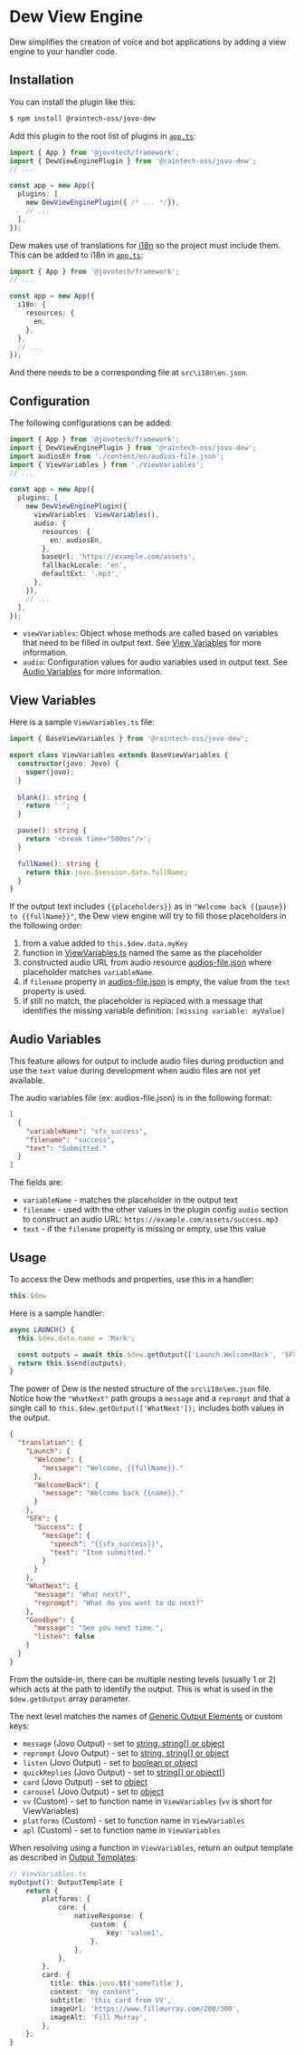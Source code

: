 # Dew View Engine

Dew simplifies the creation of voice and bot applications by adding a view engine to your handler code.

## Installation

You can install the plugin like this:

```sh
$ npm install @raintech-oss/jovo-dew
```

Add this plugin to the root list of plugins in [`app.ts`](https://www.jovo.tech/docs/app-config):

```typescript
import { App } from '@jovotech/framework';
import { DewViewEnginePlugin } from '@raintech-oss/jovo-dew';
// ...

const app = new App({
  plugins: [
    new DewViewEnginePlugin({ /* ... */}),
    // ...
  ],
});
```

Dew makes use of translations for [i18n](https://www.jovo.tech/docs/i18n) so the project must include them. This can be added to i18n in [`app.ts`](https://www.jovo.tech/docs/app-config):

```typescript
import { App } from '@jovotech/framework';
// ...

const app = new App({
  i18n: {
    resources: {
      en,
    },
  },
  // ...
});
```

And there needs to be a corresponding file at `src\i18n\en.json`.

## Configuration

The following configurations can be added:

```typescript
import { App } from '@jovotech/framework';
import { DewViewEnginePlugin } from '@raintech-oss/jovo-dew';
import audiosEn from './content/en/audios-file.json';
import { ViewVariables } from './ViewVariables';
// ...

const app = new App({
  plugins: [
    new DewViewEnginePlugin({
      viewVariables: ViewVariables(),
      audio: {
        resources: {
          en: audiosEn,
        },
        baseUrl: 'https://example.com/assets',
        fallbackLocale: 'en',
        defaultExt: '.mp3',
      },
    }),
    // ...
  ],
});
```

- `viewVariables`: Object whose methods are called based on variables that need to be filled in output text. See [View Variables](#view-variables) for more information.
- `audio`: Configuration values for audio variables used in output text. See [Audio Variables](#audio-variables) for more information.

## View Variables

Here is a sample `ViewVariables.ts` file:

```typescript
import { BaseViewVariables } from '@raintech-oss/jovo-dew';

export class ViewVariables extends BaseViewVariables {
  constructor(jovo: Jovo) {
    super(jovo);
  }
    
  blank(): string {
    return ' ';
  }

  pause(): string {
    return '<break time="500ms"/>';
  }

  fullName(): string {
    return this.jovo.$session.data.fullName;
  }
}
```

If the output text includes `{{placeholders}}` as in `"Welcome back {{pause}} to {{fullName}}"`, the Dew view engine will try to fill those placeholders in the following order:
1. from a value added to `this.$dew.data.myKey`
2. function in [ViewVariables.ts](./test/ViewVariablesClassic.ts) named the same as the placeholder
3. constructed audio URL from audio resource [audios-file.json](./test/audios-file.json) where placeholder matches `variableName`.
4. if `filename` property in [audios-file.json](./test/audios-file.json) is empty, the value from the `text` property is used.
5. if still no match, the placeholder is replaced with a message that identifies the missing variable definition: `[missing variable: myValue]`

## Audio Variables

This feature allows for output to include audio files during production and use the `text` value during development when audio files are not yet available.

The audio variables file (ex: audios-file.json) is in the following format:

```json
[
  {
    "variableName": "sfx_success",
    "filename": "success",
    "text": "Submitted."
  }
]
```

The fields are:
- `variableName` - matches the placeholder in the output text
- `filename` - used with the other values in the plugin config `audio` section to construct an audio URL: `https://example.com/assets/success.mp3`
- `text` - if the `filename` property is missing or empty, use this value

## Usage

To access the Dew methods and properties, use this in a handler:

```typescript
this.$dew
```

Here is a sample handler:

```typescript
async LAUNCH() {
  this.$dew.data.name = 'Mark';

  const outputs = await this.$dew.getOutput(['Launch.WelcomeBack', 'SFX.Success', 'WhatNext']);
  return this.$send(outputs);
}
```

The power of Dew is the nested structure of the `src\i18n\en.json` file. Notice how the `"WhatNext"` path groups a `message` and a `reprompt` and that a single call to `this.$dew.getOutput(['WhatNext']);` includes both values in the output.

```json
{
  "translation": {
    "Launch": {
      "Welcome": {
        "message": "Welcome, {{fullName}}."
      },
      "WelcomeBack": {
        "message": "Welcome back {{name}}."
      }
    },
    "SFX": {
      "Success": {
        "message": {
          "speech": "{{sfx_success}}",
          "text": "Item submitted."
        }
      }
    },
    "WhatNext": {
      "message": "What next?",
      "reprompt": "What do you want to do next?"
    },
    "Goodbye": {
      "message": "See you next time.",
      "listen": false
    }
  }
}
```

From the outside-in, there can be multiple nesting levels (usually 1 or 2) which acts at the path to identify the output. This is what is used in the `$dew.getOutput` array parameter.

The next level matches the names of [Generic Output Elements](https://www.jovo.tech/docs/output-templates#generic-output-elements) or custom keys:
- `message` (Jovo Output) - set to [string, string[] or object](https://www.jovo.tech/docs/output-templates#message)
- `reprompt` (Jovo Output) - set to [string, string[] or object](https://www.jovo.tech/docs/output-templates#reprompt)
- `listen` (Jovo Output) - set to [boolean or object](https://www.jovo.tech/docs/output-templates#listen)
- `quickReplies` (Jovo Output) - set to [string[] or object[]](https://www.jovo.tech/docs/output-templates#quickreplies)
- `card` (Jovo Output) - set to [object](https://www.jovo.tech/docs/output-templates#card)
- `carousel` (Jovo Output) - set to [object](https://www.jovo.tech/docs/output-templates#carousel)
- `vv` (Custom) - set to function name in `ViewVariables` (`vv` is short for ViewVariables)
- `platforms` (Custom) - set to function name in `ViewVariables` 
- `apl` (Custom) - set to function name in `ViewVariables`

When resolving using a function in `ViewVariables`, return an output template as described in [Output Templates](https://www.jovo.tech/docs/output-templates):

```ts
// ViewVariables.ts
myOutput(): OutputTemplate {
    return {
        platforms: {
            core: {
                nativeResponse: {
                    custom: {
                        key: 'value1',
                    },
                },
            },
        },
        card: {
          title: this.jovo.$t('someTitle'),
          content: 'my content',
          subtitle: 'this card from VV',
          imageUrl: 'https://www.fillmurray.com/200/300',
          imageAlt: 'Fill Murray',
        },        
    };
}
```
